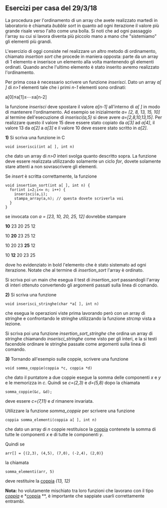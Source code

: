 Esercizi per casa del 29/3/18
-----------------------------

La procedura per l'ordinamento di un array che avete realizzato martedì in laboratorio è chiamata *bubble sort* in quanto ad ogni iterazione il valore più grande risale verso l'alto come una bolla. Si noti che ad ogni passaggio l'array su cui si lavora diventa più piccolo mano a mano che "sistemiamo" gli elementi più grandi.

L'esercizio di oggi consiste nel realizzare un altro metodo di ordinamento, chiamato *insertion sort* che procede in maniera opposta: parte da un array di 1 elemento e inserisce un elemento alla volta mantenendo gli elementi ordinati. Quando anche l'ultimo elemento è stato inserito avremo realizzato l'ordinamento.

Per prima cosa è necessario scrivere un funzione *inserisci*. Dato un array *a[ ]* di *n>1* elementi tale che i primi *n-1* elementi sono ordinati:

a[0]≤a[1]≤⋯≤a[n-2]

la funzione *inserisci* deve spostare il valore *a[n-1]* all'interno di *a[ ]* in modo di mantenere l'ordinamento. Ad esempio se inizialmente *a= [2, 8, 13, 15, 10]* al termine dell'esecuzione di *inserisci(a,5)* si deve avere *a=[2,8,10,13,15]*. Per realizzare questo il valore 15 deve essere stato copiato da *a[3]* ad *a[4]*, il valore 13 da *a[2]* a *a[3]* e il valore 10 deve essere stato scritto in *a[2]*.

**1)** Si scriva una funzione in C

```
void inserisci(int a[ ], int n)

```

che dato un array di *n>0* interi svolga quanto descritto sopra. La funzione deve essere realizzata utilizzando solamente un ciclo *for*, dovete solamente stare attenti a non sovrascrivere gli elementi.

Se *insert* è scritta correttamente, la funzione

```
void insertion_sort(int a[ ], int n) {
  for(int i=2;i<= n; i++) {
    inserisci(a,i);
    stampa_array(a,n); // questa dovete scriverla voi
  }
}

```

se invocata con *a = [23, 10, 20, 25, 12]* dovrebbe stampare

**10** 23 20 25 12

10 **20** 23 25 12

10 20 23 **25** 12

10 **12** 20 23 25

dove ho evidenziato in bold l'elemento che è stato sistemato ad ogni iterazione. Notate che al termine di *insertion_sort* l'array è ordinato.

Si scriva poi un main che esegua il test di *insertion_sort* passandogli l'array di interi ottenuto convertendo gli argomenti passati sulla linea di comando.

**2)** Si scriva una funzione

```
void inserisci_stringhe(char *a[ ], int n)

```

che esegua le operazioni viste prima lavorando però con un array di stringhe e confrontando le stringhe utilizzando la funzione *strcmp* vista a lezione.

Si scriva poi una funzione *insertion_sort_stringhe* che ordina un array di stringhe chiamando *inserisci_stringhe* come visto per gli interi, e la si testi facendole ordinare le stringhe passate come argomenti sulla linea di comando.

**3)** Tornando all'esempio sulle coppie, scrivere una funzione

```
void somma_coppie(coppia *c, coppia *d)

```

che dato il puntatore a due coppie esegue la somma delle componenti *x* e *y* e le memorizza in *c*. Quindi se *c=(2,3)* e *d=(5,8)* dopo la chiamata

```
somma_coppie(&c, &d);

```

deve essere *c=(7,11)* e *d* rimanere invariata.

Utilizzare la funzione *somma_coppie* per scrivere una funzione

```
coppia somma_elementi(coppia a[ ], int n)

```

che dato un array di *n* coppie restituisce la [coppia](https://www.dir.uniupo.it/mod/resource/view.php?id=165099 "coppia") contenete la somma di tutte le componenti *x* e di tutte le componenti *y*.

Quindi se

```
arr[] = {(2,3), (4,5), (7,0), (-2,4), (2,0)}

```

la chiamata

```
somma_elementi(arr, 5)

```

deve restituire la [coppia](https://www.dir.uniupo.it/mod/resource/view.php?id=165099 "coppia") *(13, 12)*

**Nota:** ho volutamente mischiato tra loro funzioni che lavorano con il tipo *[coppia](https://www.dir.uniupo.it/mod/resource/view.php?id=165099 "coppia")* e *[coppia](https://www.dir.uniupo.it/mod/resource/view.php?id=165099 "coppia") **, è importante che sappiate usarli correttamente entrambi.